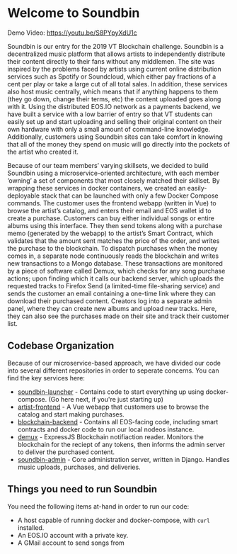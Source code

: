 # Welcome to Soundbin
Demo Video: https://youtu.be/S8PYpyXdU1c

Soundbin is our entry for the 2019 VT Blockchain challenge. Soundbin is a decentralized music platform that allows artists to independently distribute their content directly to their fans without any middlemen. The site was inspired by the problems faced by artists using current online distribution services such as Spotify or Soundcloud, which either pay fractions of a cent per play or take a large cut of all total sales. In addition, these services also host music centrally, which means that if anything happens to them (they go down, change their terms, etc) the content uploaded goes along with it. Using the distributed EOS.IO network as a payments backend, we have built a service with a low barrier of entry so that VT students can easily set up and start uploading and selling their original content on their own hardware with only a small amount of command-line knowledge. Additionally, customers using Soundbin sites can take comfort in knowing that all of the money they spend on music will go directly into the pockets of the artist who created it.

Because of our team members’ varying skillsets, we decided to build Soundbin using a microservice-oriented architecture, with each member ‘owning’ a set of components that most closely matched their skillset. By wrapping these services in docker containers, we created an easily-deployable stack that can be launched with only a few Docker Compose commands. The customer uses the frontend webapp (written in Vue) to browse the artist’s catalog, and enters their email and EOS wallet id to create a purchase. Customers can buy either individual songs or entire albums using this interface. They then send tokens along with a purchase memo (generated by the webapp) to the artist’s Smart Contract, which validates that the amount sent matches the price of the order, and writes the purchase to the blockchain. To dispatch purchases when the money comes in, a separate node continuously reads the blockchain and writes new transactions to a Mongo database. These transactions are monitored by a piece of software called Demux, which checks for any song purchase actions; upon finding which it calls our backend server, which uploads the requested tracks to Firefox Send (a limited-time file-sharing service) and sends the customer an email containing a one-time link where they can download their purchased content. Creators log into a separate admin panel, where they can create new albums and upload new tracks. Here, they can also see the purchases made on their site and track their customer list.

## Codebase Organization
Because of our microservice-based approach, we have divided our code into several different repositories in order to seperate concerns. You can find the key services here:
* [soundbin-launcher](https://github.com/cs-4284-capstone/soundbin-launcher) - Contains code to start everything up using docker-compose. (Go here next, if you're just starting up)
* [artist-frontend](https://github.com/cs-4284-capstone/artist-frontend) - A Vue webapp that customers use to browse the catalog and start making purchases.
* [blockchain-backend](https://github.com/cs-4284-capstone/blockchain_backend) - Contains all EOS-facing code, including smart contracts and docker code to run our local nodeos instance.
* [demux](https://github.com/cs-4284-capstone/demux) - ExpressJS Blockchain notifiaction reader. Monitors the blockchain for the reciept of any tokens, then informs the admin server to deliver the purchased content.
* [soundbin-admin](https://github.com/cs-4284-capstone/soundbin-admin) - Core administration server, written in Django. Handles music uploads, purchases, and deliveries.

## Things you need to run Soundbin
You need the following items at-hand in order to run our code:
* A host capable of running docker and docker-compose, with `curl` installed.
* An EOS.IO account with a private key.
* A GMail account to send songs from
